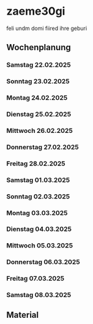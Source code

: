 # zaeme30gi
feli undm domi fiired ihre geburi

## Wochenplanung
### Samstag 22.02.2025

### Sonntag 23.02.2025

### Montag 24.02.2025

### Dienstag 25.02.2025

### Mittwoch 26.02.2025

### Donnerstag 27.02.2025

### Freitag 28.02.2025

### Samstag 01.03.2025

### Sonntag 02.03.2025

### Montag 03.03.2025

### Dienstag 04.03.2025

### Mittwoch 05.03.2025

### Donnerstag 06.03.2025

### Freitag 07.03.2025

### Samstag 08.03.2025



## Material
